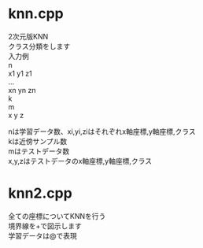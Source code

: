 # knn.cpp  
2次元版KNN  
クラス分類をします  
入力例  
n  
x1 y1 z1  
...  
xn yn zn  
k  
m  
x y z  
  
nは学習データ数、xi,yi,ziはそれぞれx軸座標,y軸座標,クラス  
kは近傍サンプル数  
mはテストデータ数  
x,y,zはテストデータのx軸座標,y軸座標,クラス  
  
# knn2.cpp  
全ての座標についてKNNを行う  
境界線を+で図示します  
学習データは@で表現  
